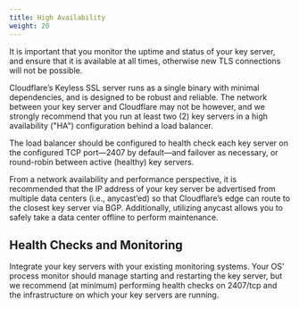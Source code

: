 ```yaml
---
title: High Availability
weight: 20
---
```



<Aside type="warning">

It is important that you monitor the uptime and status of your key server, and ensure that it is available at all times, otherwise new TLS connections will not be possible.
</Aside>

Cloudflare’s Keyless SSL server runs as a single binary with minimal dependencies, and is designed to be robust and reliable. The network between your key server and Cloudflare may not be however, and we strongly recommend that you run at least two (2) key servers in a high availability ("HA") configuration behind a load balancer.

The load balancer should be configured to health check each key server on the configured TCP port—2407 by default—and failover as necessary, or round-robin between active (healthy) key servers.

From a network availability and performance perspective, it is recommended that the IP address of your key server be advertised from multiple data centers (i.e., anycast’ed) so that Cloudflare’s edge can route to the closest key server via BGP. Additionally, utilizing anycast allows you to safely take a data center offline to perform maintenance.

## Health Checks and Monitoring

Integrate your key servers with your existing monitoring systems. Your OS' process monitor should manage starting and restarting the key server, but we recommend (at minimum) performing health checks on 2407/tcp and the infrastructure on which your key servers are running.